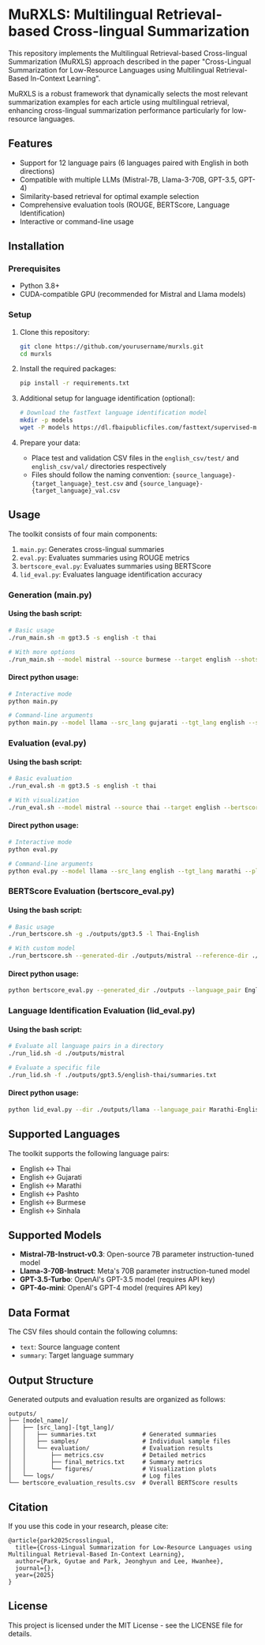 # MuRXLS: Multilingual Retrieval-based Cross-lingual Summarization

This repository implements the Multilingual Retrieval-based Cross-lingual Summarization (MuRXLS) approach described in the paper "Cross-Lingual Summarization for Low-Resource Languages using Multilingual Retrieval-Based In-Context Learning".

MuRXLS is a robust framework that dynamically selects the most relevant summarization examples for each article using multilingual retrieval, enhancing cross-lingual summarization performance particularly for low-resource languages.

## Features

- Support for 12 language pairs (6 languages paired with English in both directions)
- Compatible with multiple LLMs (Mistral-7B, Llama-3-70B, GPT-3.5, GPT-4)
- Similarity-based retrieval for optimal example selection
- Comprehensive evaluation tools (ROUGE, BERTScore, Language Identification)
- Interactive or command-line usage

## Installation

### Prerequisites

- Python 3.8+
- CUDA-compatible GPU (recommended for Mistral and Llama models)

### Setup

1. Clone this repository:
   ```bash
   git clone https://github.com/yourusername/murxls.git
   cd murxls
   ```

2. Install the required packages:
   ```bash
   pip install -r requirements.txt
   ```

3. Additional setup for language identification (optional):
   ```bash
   # Download the fastText language identification model
   mkdir -p models
   wget -P models https://dl.fbaipublicfiles.com/fasttext/supervised-models/lid.176.bin
   ```

4. Prepare your data:
   - Place test and validation CSV files in the `english_csv/test/` and `english_csv/val/` directories respectively
   - Files should follow the naming convention: `{source_language}-{target_language}_test.csv` and `{source_language}-{target_language}_val.csv`

## Usage

The toolkit consists of four main components:

1. `main.py`: Generates cross-lingual summaries
2. `eval.py`: Evaluates summaries using ROUGE metrics
3. `bertscore_eval.py`: Evaluates summaries using BERTScore
4. `lid_eval.py`: Evaluates language identification accuracy

### Generation (main.py)

#### Using the bash script:

```bash
# Basic usage
./run_main.sh -m gpt3.5 -s english -t thai

# With more options
./run_main.sh --model mistral --source burmese --target english --shots 2 --retrieval similarity
```

#### Direct python usage:

```bash
# Interactive mode
python main.py

# Command-line arguments
python main.py --model llama --src_lang gujarati --tgt_lang english --shots 1 --retrieval similarity
```

### Evaluation (eval.py)

#### Using the bash script:

```bash
# Basic evaluation
./run_eval.sh -m gpt3.5 -s english -t thai

# With visualization
./run_eval.sh --model mistral --source thai --target english --bertscore --plot
```

#### Direct python usage:

```bash
# Interactive mode
python eval.py

# Command-line arguments
python eval.py --model llama --src_lang english --tgt_lang marathi --plot
```

### BERTScore Evaluation (bertscore_eval.py)

#### Using the bash script:

```bash
# Basic usage
./run_bertscore.sh -g ./outputs/gpt3.5 -l Thai-English

# With custom model
./run_bertscore.sh --generated-dir ./outputs/mistral --reference-dir ./data/test --model-type microsoft/mdeberta-v3-base
```

#### Direct python usage:

```bash
python bertscore_eval.py --generated_dir ./outputs --language_pair English-Thai
```

### Language Identification Evaluation (lid_eval.py)

#### Using the bash script:

```bash
# Evaluate all language pairs in a directory
./run_lid.sh -d ./outputs/mistral

# Evaluate a specific file
./run_lid.sh -f ./outputs/gpt3.5/english-thai/summaries.txt
```

#### Direct python usage:

```bash
python lid_eval.py --dir ./outputs/llama --language_pair Marathi-English
```

## Supported Languages

The toolkit supports the following language pairs:

- English ↔ Thai
- English ↔ Gujarati
- English ↔ Marathi
- English ↔ Pashto
- English ↔ Burmese
- English ↔ Sinhala

## Supported Models

- **Mistral-7B-Instruct-v0.3**: Open-source 7B parameter instruction-tuned model
- **Llama-3-70B-Instruct**: Meta's 70B parameter instruction-tuned model
- **GPT-3.5-Turbo**: OpenAI's GPT-3.5 model (requires API key)
- **GPT-4o-mini**: OpenAI's GPT-4 model (requires API key)

## Data Format

The CSV files should contain the following columns:
- `text`: Source language content
- `summary`: Target language summary

## Output Structure

Generated outputs and evaluation results are organized as follows:

```
outputs/
├── [model_name]/
│   ├── [src_lang]-[tgt_lang]/
│   │   ├── summaries.txt             # Generated summaries
│   │   ├── samples/                  # Individual sample files
│   │   └── evaluation/               # Evaluation results
│   │       ├── metrics.csv           # Detailed metrics
│   │       ├── final_metrics.txt     # Summary metrics
│   │       └── figures/              # Visualization plots
│   └── logs/                         # Log files
└── bertscore_evaluation_results.csv  # Overall BERTScore results
```

## Citation

If you use this code in your research, please cite:

```
@article{park2025crosslingual,
  title={Cross-Lingual Summarization for Low-Resource Languages using Multilingual Retrieval-Based In-Context Learning},
  author={Park, Gyutae and Park, Jeonghyun and Lee, Hwanhee},
  journal={},
  year={2025}
}
```

## License

This project is licensed under the MIT License - see the LICENSE file for details.
